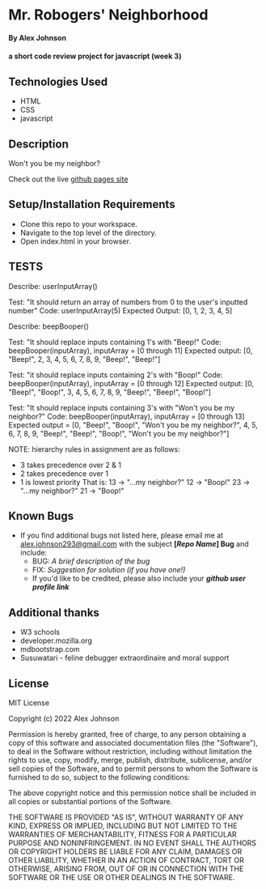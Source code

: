 # Mr. Robogers' Neighborhood

#### By Alex Johnson

#### a short code review project for javascript (week 3)

## Technologies Used

* HTML
* CSS
* javascript
<!-- * Bootstrap -->

## Description
Won't you be my neighbor?

Check out the live [github pages site](https://alexiusvdt.github.io/code-review2/)

## Setup/Installation Requirements

* Clone this repo to your workspace.
* Navigate to the top level of the directory.
* Open index.html in your browser.

## TESTS
Describe: userInputArray()

Test: "It should return an array of numbers from 0 to the user's inputted number"
Code: userInputArray(5)
Expected Output: [0, 1, 2, 3, 4, 5]

Describe: beepBooper()

Test: "It should replace inputs containing 1's with "Beep!"
Code: beepBooper(inputArray), inputArray = [0 through 11]
Expected output: [0, "Beep!", 2, 3, 4, 5, 6, 7, 8, 9, "Beep!", "Beep!"]

Test: "it should replace inputs containing 2's with "Boop!"
Code: beepBooper(inputArray), inputArray = [0 through 12]
Expected output: [0, "Beep!", "Boop!", 3, 4, 5, 6, 7, 8, 9, "Beep!", "Beep!", "Boop!"]

Test: "It should replace inputs containing 3's with "Won't you be my neighbor?"
Code: beepBooper(inputArray), inputArray = [0 through 13] 
Expected output = [0, "Beep!", "Boop!", "Won't you be my neighbor?", 4, 5, 6, 7, 8, 9, "Beep!", "Beep!", "Boop!", "Won't you be my neighbor?"]


NOTE: hierarchy rules in assignment are as follows:
  * 3 takes precedence over 2 & 1
  * 2 takes precedence over 1
  * 1 is lowest priority
That is:  13 -> "...my neighbor?"
          12 -> "Boop!"
          23 -> "...my neighbor?"
          21 -> "Boop!"

## Known Bugs

* If you find additional bugs not listed here, please email me at alex.johnson293@gmail.com with the subject **[_Repo Name_] Bug** and include:
  * BUG: _A brief description of the bug_
  * FIX: _Suggestion for solution (if you have one!)_
  * If you'd like to be credited, please also include your **_github user profile link_**

## Additional thanks

* W3 schools
* developer.mozilla.org
* mdbootstrap.com
* Susuwatari - feline debugger extraordinaire and moral support


## License
MIT License

Copyright (c) 2022 Alex Johnson

Permission is hereby granted, free of charge, to any person obtaining a copy
of this software and associated documentation files (the "Software"), to deal
in the Software without restriction, including without limitation the rights
to use, copy, modify, merge, publish, distribute, sublicense, and/or sell
copies of the Software, and to permit persons to whom the Software is
furnished to do so, subject to the following conditions:

The above copyright notice and this permission notice shall be included in all
copies or substantial portions of the Software.

THE SOFTWARE IS PROVIDED "AS IS", WITHOUT WARRANTY OF ANY KIND, EXPRESS OR
IMPLIED, INCLUDING BUT NOT LIMITED TO THE WARRANTIES OF MERCHANTABILITY,
FITNESS FOR A PARTICULAR PURPOSE AND NONINFRINGEMENT. IN NO EVENT SHALL THE
AUTHORS OR COPYRIGHT HOLDERS BE LIABLE FOR ANY CLAIM, DAMAGES OR OTHER
LIABILITY, WHETHER IN AN ACTION OF CONTRACT, TORT OR OTHERWISE, ARISING FROM,
OUT OF OR IN CONNECTION WITH THE SOFTWARE OR THE USE OR OTHER DEALINGS IN THE
SOFTWARE.